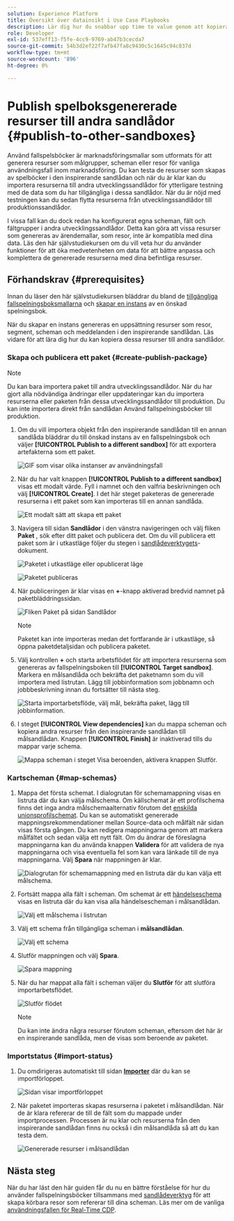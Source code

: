 ```yaml
---
solution: Experience Platform
title: Översikt över datainsikt i Use Case Playbooks
description: Lär dig hur du snabbar upp time to value genom att kopiera resurserna som genereras i den sista inspirerande sandlådan till andra sandlådor.
role: Developer
exl-id: 537eff13-f5fe-4cc9-9769-ab47b3cecda7
source-git-commit: 54b3d2ef22f7afb47fa8c9430c5c1645c94c837d
workflow-type: tm+mt
source-wordcount: '896'
ht-degree: 0%

---
```


# Publish spelboksgenererade resurser till andra sandlådor {#publish-to-other-sandboxes}

Använd fallspelsböcker är marknadsföringsmallar som utformats för att generera resurser som målgrupper, scheman eller resor för vanliga användningsfall inom marknadsföring. Du kan testa de resurser som skapas av spelböcker i den inspirerande sandlådan och när du är klar kan du importera resurserna till andra utvecklingssandlådor för ytterligare testning med de data som du har tillgängliga i dessa sandlådor. När du är nöjd med testningen kan du sedan flytta resurserna från utvecklingssandlådor till produktionssandlådor.

I vissa fall kan du dock redan ha konfigurerat egna scheman, fält och fältgrupper i andra utvecklingssandlådor. Detta kan göra att vissa resurser som genereras av ärendemallar, som resor, inte är kompatibla med dina data. Läs den här självstudiekursen om du vill veta hur du använder funktioner för att öka medvetenheten om data för att bättre anpassa och komplettera de genererade resurserna med dina befintliga resurser.

## Förhandskrav {#prerequisites}

Innan du läser den här självstudiekursen bläddrar du bland de [tillgängliga fallspelningsboksmallarna](/help/use-case-playbooks/playbooks/choose.md#search-and-filter) och [skapar en instans](/help/use-case-playbooks/playbooks/create-share-reuse.md) av en önskad spelningsbok.

När du skapar en instans genereras en uppsättning resurser som resor, segment, scheman och meddelanden i den inspirerande sandlådan. Läs vidare för att lära dig hur du kan kopiera dessa resurser till andra sandlådor.

### Skapa och publicera ett paket {#create-publish-package}

>[!NOTE]
>
> Du kan bara importera paket till andra utvecklingssandlådor. När du har gjort alla nödvändiga ändringar eller uppdateringar kan du importera resurserna eller paketen från dessa utvecklingssandlådor till produktion. Du kan inte importera direkt från sandlådan Använd fallspelningsböcker till produktion.

1. Om du vill importera objekt från den inspirerande sandlådan till en annan sandlåda bläddrar du till önskad instans av en fallspelningsbok och väljer **[!UICONTROL Publish to a different sandbox]** för att exportera artefakterna som ett paket.

   ![GIF som visar olika instanser av användningsfall](/help/use-case-playbooks/assets/playbooks/data-awareness/browse-to-existing-instances-of-playbook.gif)

2. När du har valt knappen **[!UICONTROL Publish to a different sandbox]** visas ett modalt värde. Fyll i namnet och den valfria beskrivningen och välj **[!UICONTROL Create]**. I det här steget paketeras de genererade resurserna i ett paket som kan importeras till en annan sandlåda.

   ![Ett modalt sätt att skapa ett paket](/help/use-case-playbooks/assets/playbooks/data-awareness/create-package-modal.png)

3. Navigera till sidan **Sandlådor** i den vänstra navigeringen och välj fliken **Paket** , sök efter ditt paket och publicera det. Om du vill publicera ett paket som är i utkastläge följer du stegen i [sandlådeverktygets](/help/sandboxes/ui/sandbox-tooling.md#add-an-object-to-an-existing-package-and-publish)-dokument.

   ![Paketet i utkastläge eller opublicerat läge](/help/use-case-playbooks/assets/playbooks/data-awareness/draft-mode.png)

   ![Paketet publiceras](/help/use-case-playbooks/assets/playbooks/data-awareness/publish-draft.png)

4. När publiceringen är klar visas en **+**-knapp aktiverad bredvid namnet på paketbläddringssidan.

   ![Fliken Paket på sidan Sandlådor](/help/use-case-playbooks/assets/playbooks/data-awareness/packages.png)

   >[!NOTE]
   >
   > Paketet kan inte importeras medan det fortfarande är i utkastläge, så öppna paketdetaljsidan och publicera paketet.

5. Välj kontrollen **+** och starta arbetsflödet för att importera resurserna som genereras av fallspelningsboken till **[!UICONTROL Target sandbox]**. Markera en målsandlåda och bekräfta det paketnamn som du vill importera med listrutan. Lägg till jobbinformation som jobbnamn och jobbbeskrivning innan du fortsätter till nästa steg.

   ![Starta importarbetsflöde, välj mål, bekräfta paket, lägg till jobbinformation.](/help/use-case-playbooks/assets/playbooks/data-awareness/import-package-import-settings.png)

6. I steget **[!UICONTROL View dependencies]** kan du mappa scheman och kopiera andra resurser från den inspirerande sandlådan till målsandlådan. Knappen **[!UICONTROL Finish]** är inaktiverad tills du mappar varje schema.

   ![Mappa scheman i steget Visa beroenden, aktivera knappen Slutför.](/help/use-case-playbooks/assets/playbooks/data-awareness/import-package-view-dependencies.png)

### Kartscheman {#map-schemas}

1. Mappa det första schemat. I dialogrutan för schemamappning visas en listruta där du kan välja målschema. Om källschemat är ett profilschema finns det inga andra målschemaalternativ förutom det [enskilda unionsprofilschemat](/help/xdm/classes/individual-profile.md). Du kan se automatiskt genererade mappningsrekommendationer mellan Source-data och målfält när sidan visas första gången. Du kan redigera mappningarna genom att markera målfältet och sedan välja ett nytt fält. Om du ändrar de föreslagna mappningarna kan du använda knappen **Validera** för att validera de nya mappningarna och visa eventuella fel som kan vara länkade till de nya mappningarna. Välj **Spara** när mappningen är klar.

   ![Dialogrutan för schemamappning med en listruta där du kan välja ett målschema.](/help/use-case-playbooks/assets/playbooks/data-awareness/map-to-existing-fields.png)

2. Fortsätt mappa alla fält i scheman. Om schemat är ett [händelseschema](/help/xdm/classes/experienceevent.md) visas en listruta där du kan visa alla händelsescheman i målsandlådan.

   ![Välj ett målschema i listrutan](/help/use-case-playbooks/assets/playbooks/data-awareness/map-to-event-schema.png)

3. Välj ett schema från tillgängliga scheman i **målsandlådan**.

   ![Välj ett schema](/help/use-case-playbooks/assets/playbooks/data-awareness/map-to-available-schemas.png)

4. Slutför mappningen och välj **Spara**.

   ![Spara mappning](/help/use-case-playbooks/assets/playbooks/data-awareness/map-to-existing-modal.png)

5. När du har mappat alla fält i scheman väljer du **Slutför** för att slutföra importarbetsflödet.

   ![Slutför flödet](/help/use-case-playbooks/assets/playbooks/data-awareness/complete-flow.png)

   >[!NOTE]
   >
   > Du kan inte ändra några resurser förutom scheman, eftersom det här är en inspirerande sandlåda, men de visas som beroende av paketet.

### Importstatus {#import-status}

1. Du omdirigeras automatiskt till sidan [**Importer**](/help/sandboxes/ui/sandbox-tooling.md#view-import-details) där du kan se importförloppet.

   ![Sidan visar importförloppet](/help/use-case-playbooks/assets/playbooks/data-awareness/import-progress.png)

2. När paketet importeras skapas resurserna i paketet i målsandlådan. När de är klara refererar de till de fält som du mappade under importprocessen. Processen är nu klar och resurserna från den inspirerande sandlådan finns nu också i din målsandlåda så att du kan testa dem.

   ![Genererade resurser i målsandlådan](/help/use-case-playbooks/assets/playbooks/data-awareness/packages.png)

## Nästa steg

När du har läst den här guiden får du nu en bättre förståelse för hur du använder fallspelningsböcker tillsammans med [sandlådeverktyg](/help/sandboxes/ui/sandbox-tooling.md#monitor-import-jobs-and-view-import-objects-details) för att skapa körbara resor som refererar till dina scheman. Läs mer om de vanliga [användningsfallen för Real-Time CDP](/help/rtcdp/use-case-guides/intelligent-re-engagement/intelligent-re-engagement.md).
